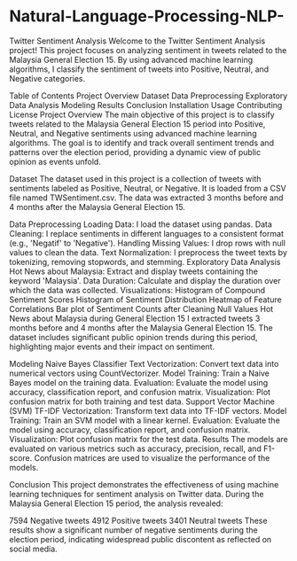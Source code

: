 # Natural-Language-Processing-NLP-

Twitter Sentiment Analysis
Welcome to the Twitter Sentiment Analysis project! This project focuses on analyzing sentiment in tweets related to the Malaysia General Election 15. By using advanced machine learning algorithms, I classify the sentiment of tweets into Positive, Neutral, and Negative categories.

Table of Contents
Project Overview
Dataset
Data Preprocessing
Exploratory Data Analysis
Modeling
Results
Conclusion
Installation
Usage
Contributing
License
Project Overview
The main objective of this project is to classify tweets related to the Malaysia General Election 15 period into Positive, Neutral, and Negative sentiments using advanced machine learning algorithms. The goal is to identify and track overall sentiment trends and patterns over the election period, providing a dynamic view of public opinion as events unfold.

Dataset
The dataset used in this project is a collection of tweets with sentiments labeled as Positive, Neutral, or Negative. It is loaded from a CSV file named TWSentiment.csv. The data was extracted 3 months before and 4 months after the Malaysia General Election 15.

Data Preprocessing
Loading Data: I load the dataset using pandas.
Data Cleaning: I replace sentiments in different languages to a consistent format (e.g., 'Negatif' to 'Negative').
Handling Missing Values: I drop rows with null values to clean the data.
Text Normalization: I preprocess the tweet texts by tokenizing, removing stopwords, and stemming.
Exploratory Data Analysis
Hot News about Malaysia: Extract and display tweets containing the keyword 'Malaysia'.
Data Duration: Calculate and display the duration over which the data was collected.
Visualizations:
Histogram of Compound Sentiment Scores
Histogram of Sentiment Distribution
Heatmap of Feature Correlations
Bar plot of Sentiment Counts after Cleaning Null Values
Hot News about Malaysia during General Election 15
I extracted tweets 3 months before and 4 months after the Malaysia General Election 15. The dataset includes significant public opinion trends during this period, highlighting major events and their impact on sentiment.

Modeling
Naive Bayes Classifier
Text Vectorization: Convert text data into numerical vectors using CountVectorizer.
Model Training: Train a Naive Bayes model on the training data.
Evaluation: Evaluate the model using accuracy, classification report, and confusion matrix.
Visualization: Plot confusion matrix for both training and test data.
Support Vector Machine (SVM)
TF-IDF Vectorization: Transform text data into TF-IDF vectors.
Model Training: Train an SVM model with a linear kernel.
Evaluation: Evaluate the model using accuracy, classification report, and confusion matrix.
Visualization: Plot confusion matrix for the test data.
Results
The models are evaluated on various metrics such as accuracy, precision, recall, and F1-score. Confusion matrices are used to visualize the performance of the models.

Conclusion
This project demonstrates the effectiveness of using machine learning techniques for sentiment analysis on Twitter data. During the Malaysia General Election 15 period, the analysis revealed:

7594 Negative tweets
4912 Positive tweets
3401 Neutral tweets
These results show a significant number of negative sentiments during the election period, indicating widespread public discontent as reflected on social media.


